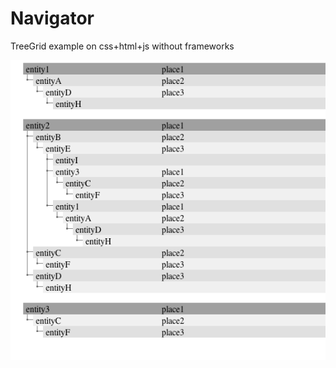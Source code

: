 Navigator
=========

TreeGrid example on css+html+js without frameworks

![alt tag](https://github.com/Serjeo722/Navigator/blob/master/img/example.png?raw=true)

